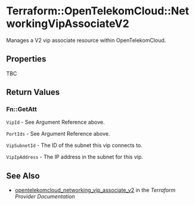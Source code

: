 # Terraform::OpenTelekomCloud::NetworkingVipAssociateV2

Manages a V2 vip associate resource within OpenTelekomCloud.

## Properties

TBC

## Return Values

### Fn::GetAtt

`VipId` - See Argument Reference above.

`PortIds` - See Argument Reference above.

`VipSubnetId` - The ID of the subnet this vip connects to.

`VipIpAddress` - The IP address in the subnet for this vip.

## See Also

* [opentelekomcloud_networking_vip_associate_v2](https://www.terraform.io/docs/providers/opentelekomcloud/r/networking_vip_associate_v2.html) in the _Terraform Provider Documentation_